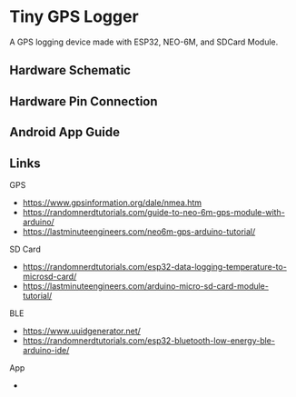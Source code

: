 # Tiny GPS Logger

A GPS logging device made with ESP32, NEO-6M, and SDCard Module. 

## Hardware Schematic

## Hardware Pin Connection

## Android App Guide

## Links

GPS

- https://www.gpsinformation.org/dale/nmea.htm
- https://randomnerdtutorials.com/guide-to-neo-6m-gps-module-with-arduino/
- https://lastminuteengineers.com/neo6m-gps-arduino-tutorial/

SD Card

- https://randomnerdtutorials.com/esp32-data-logging-temperature-to-microsd-card/
- https://lastminuteengineers.com/arduino-micro-sd-card-module-tutorial/


BLE

- https://www.uuidgenerator.net/
- https://randomnerdtutorials.com/esp32-bluetooth-low-energy-ble-arduino-ide/


App

- 